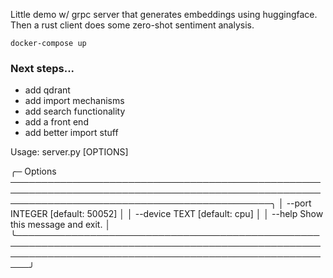 Little demo w/ grpc server that generates embeddings using huggingface. Then a rust client does some zero-shot sentiment analysis.
```
docker-compose up
```

### Next steps...
- add qdrant
- add import mechanisms
- add search functionality
- add a front end 
- add better import stuff








Usage: server.py [OPTIONS]

╭─ Options ──────────────────────────────────────────────────────────────────────────────────────────────────────────────────────────────────────────────╮
│ --port          INTEGER  [default: 50052]                                                                                                              │
│ --device        TEXT     [default: cpu]                                                                                                                │
│ --help                   Show this message and exit.                                                                                                   │
╰────────────────────────────────────────────────────────────────────────────────────────────────────────────────────────────────────────────────────────╯
